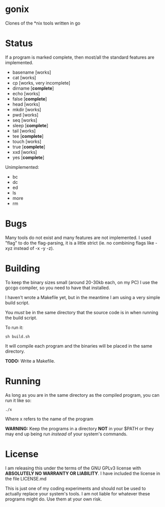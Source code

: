 # gonix
Clones of the *nix tools written in go

# Status
If a program is marked complete, then most/all the standard features are implemented.
* basename [works]
* cat [works]
* cp [works, very incomplete]
* dirname [**complete**]
* echo [works]
* false [**complete**]
* head [works]
* mkdir [works]
* pwd [works]
* seq [works]
* sleep [**complete**]
* tail [works]
* tee [**complete**]
* touch [works]
* true [**complete**]
* xxd [works]
* yes [**complete**]

Unimplemented:
* bc
* dc
* ed
* ls
* more
* rm

# Bugs
Many tools do not exist and many features are not implemented.
I used "flag" to do the flag-parsing, it is a little strict (ie. no combining flags like -xyz instead of -x -y -z).

# Building
To keep the binary sizes small (around 20-30kb each, on my PC) I use the gccgo compiler, so you need to have that installed.

I haven't wrote a Makefile yet, but in the meantime I am using a very simple build script.

You *must* be in the same directory that the source code is in when running the build script.

To run it:

    sh build.sh

It will compile each program and the binaries will be placed in the same directory.

**TODO:** Write a Makefile.

# Running
As long as you are in the same directory as the compiled program, you can run it like so:

    ./x
Where x refers to the name of the program

**WARNING:** Keep the programs in a directory **NOT** in your $PATH or they may end up being run *instead* of your system's commands.

# License
I am releasing this under the terms of the GNU GPLv3 license with **ABSOLUTELY NO WARRANTY OR LIABILITY**.
I have included the license in the file LICENSE.md

This is just one of my coding experiments and should not be used to actually replace your system's tools.
I am not liable for whatever these programs might do. Use them at your own risk.
